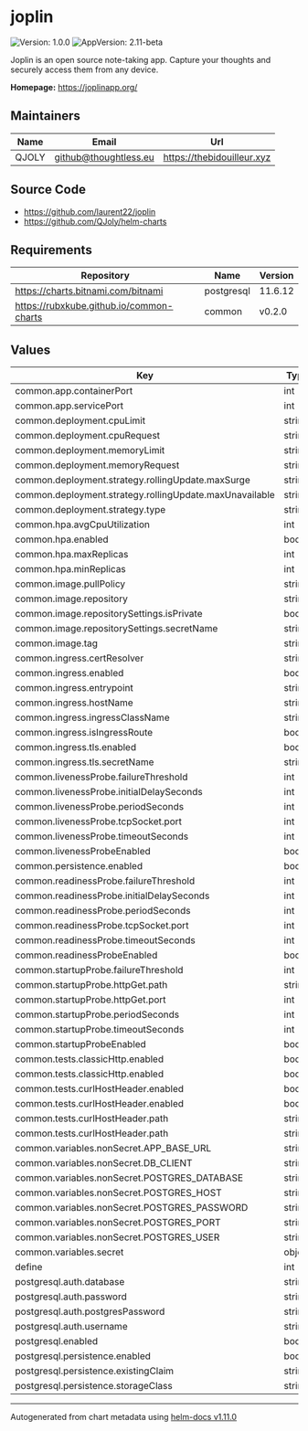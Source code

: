 # joplin

![Version: 1.0.0](https://img.shields.io/badge/Version-1.0.0-informational?style=flat-square) ![AppVersion: 2.11-beta](https://img.shields.io/badge/AppVersion-2.11--beta-informational?style=flat-square)

Joplin is an open source note-taking app. Capture your thoughts and securely access them from any device.

**Homepage:** <https://joplinapp.org/>

## Maintainers

| Name | Email | Url |
| ---- | ------ | --- |
| QJOLY | <github@thoughtless.eu> | <https://thebidouilleur.xyz> |

## Source Code

* <https://github.com/laurent22/joplin>
* <https://github.com/QJoly/helm-charts>

## Requirements

| Repository | Name | Version |
|------------|------|---------|
| https://charts.bitnami.com/bitnami | postgresql | 11.6.12 |
| https://rubxkube.github.io/common-charts | common | v0.2.0 |

## Values

| Key | Type | Default | Description |
|-----|------|---------|-------------|
| common.app.containerPort | int | `22300` |  |
| common.app.servicePort | int | `80` |  |
| common.deployment.cpuLimit | string | `nil` |  |
| common.deployment.cpuRequest | string | `nil` |  |
| common.deployment.memoryLimit | string | `nil` |  |
| common.deployment.memoryRequest | string | `nil` |  |
| common.deployment.strategy.rollingUpdate.maxSurge | string | `"25%"` |  |
| common.deployment.strategy.rollingUpdate.maxUnavailable | string | `"25%"` |  |
| common.deployment.strategy.type | string | `"RollingUpdate"` |  |
| common.hpa.avgCpuUtilization | int | `50` |  |
| common.hpa.enabled | bool | `false` |  |
| common.hpa.maxReplicas | int | `2` |  |
| common.hpa.minReplicas | int | `1` |  |
| common.image.pullPolicy | string | `"Always"` |  |
| common.image.repository | string | `"joplin/server"` |  |
| common.image.repositorySettings.isPrivate | bool | `false` |  |
| common.image.repositorySettings.secretName | string | `nil` |  |
| common.image.tag | string | `"2.11-beta"` |  |
| common.ingress.certResolver | string | `"letsencrypt"` |  |
| common.ingress.enabled | bool | `false` |  |
| common.ingress.entrypoint | string | `"websecure"` |  |
| common.ingress.hostName | string | `"joplin.thoughtless.eu"` |  |
| common.ingress.ingressClassName | string | `"istio"` |  |
| common.ingress.isIngressRoute | bool | `true` |  |
| common.ingress.tls.enabled | bool | `true` |  |
| common.ingress.tls.secretName | string | `""` |  |
| common.livenessProbe.failureThreshold | int | `1` |  |
| common.livenessProbe.initialDelaySeconds | int | `30` |  |
| common.livenessProbe.periodSeconds | int | `60` |  |
| common.livenessProbe.tcpSocket.port | int | `22300` |  |
| common.livenessProbe.timeoutSeconds | int | `3` |  |
| common.livenessProbeEnabled | bool | `true` |  |
| common.persistence.enabled | bool | `false` |  |
| common.readinessProbe.failureThreshold | int | `2` |  |
| common.readinessProbe.initialDelaySeconds | int | `30` |  |
| common.readinessProbe.periodSeconds | int | `30` |  |
| common.readinessProbe.tcpSocket.port | int | `22300` |  |
| common.readinessProbe.timeoutSeconds | int | `3` |  |
| common.readinessProbeEnabled | bool | `true` |  |
| common.startupProbe.failureThreshold | int | `20` |  |
| common.startupProbe.httpGet.path | string | `"/"` |  |
| common.startupProbe.httpGet.port | int | `22300` |  |
| common.startupProbe.periodSeconds | int | `10` |  |
| common.startupProbe.timeoutSeconds | int | `1` |  |
| common.startupProbeEnabled | bool | `false` |  |
| common.tests.classicHttp.enabled | bool | `false` |  |
| common.tests.classicHttp.enabled | bool | `false` |  |
| common.tests.curlHostHeader.enabled | bool | `true` |  |
| common.tests.curlHostHeader.enabled | bool | `true` |  |
| common.tests.curlHostHeader.path | string | `"/api/ping"` |  |
| common.tests.curlHostHeader.path | string | `"/"` |  |
| common.variables.nonSecret.APP_BASE_URL | string | `"https://joplin.thoughtless.eu"` |  |
| common.variables.nonSecret.DB_CLIENT | string | `"pg"` |  |
| common.variables.nonSecret.POSTGRES_DATABASE | string | `"joplin"` |  |
| common.variables.nonSecret.POSTGRES_HOST | string | `"joplin-postgresql"` |  |
| common.variables.nonSecret.POSTGRES_PASSWORD | string | `"joplinpass"` |  |
| common.variables.nonSecret.POSTGRES_PORT | string | `"5432"` |  |
| common.variables.nonSecret.POSTGRES_USER | string | `"joplinuser"` |  |
| common.variables.secret | object | `{}` |  |
| define | int | `22300` |  |
| postgresql.auth.database | string | `"joplin"` |  |
| postgresql.auth.password | string | `"joplinpass"` |  |
| postgresql.auth.postgresPassword | string | `"changeme"` |  |
| postgresql.auth.username | string | `"joplinuser"` |  |
| postgresql.enabled | bool | `true` |  |
| postgresql.persistence.enabled | bool | `true` |  |
| postgresql.persistence.existingClaim | string | `""` |  |
| postgresql.persistence.storageClass | string | `""` |  |

----------------------------------------------
Autogenerated from chart metadata using [helm-docs v1.11.0](https://github.com/norwoodj/helm-docs/releases/v1.11.0)
